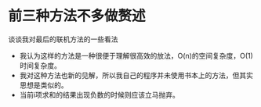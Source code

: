 # 前三种方法不多做赘述

谈谈我对最后的联机方法的一些看法

* 我认为这样的方法是一种很便于理解很高效的放法，O(n)的空间复杂度，O(1)时间复杂度。
* 我对这种方法也新的见解，所以我自己的程序并未使用书本上的方法，但其实思想是类似的。
* 当前i项求和的结果出现负数的时候则应该立马抛弃。